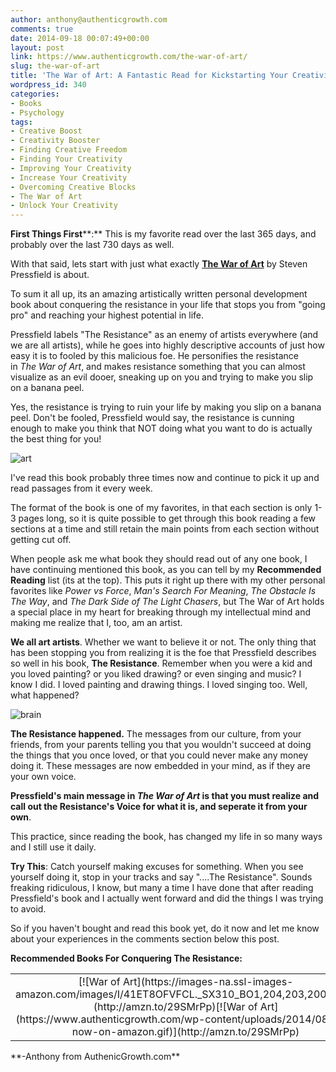 ```yaml
---
author: anthony@authenticgrowth.com
comments: true
date: 2014-09-18 00:07:49+00:00
layout: post
link: https://www.authenticgrowth.com/the-war-of-art/
slug: the-war-of-art
title: 'The War of Art: A Fantastic Read for Kickstarting Your Creativity'
wordpress_id: 340
categories:
- Books
- Psychology
tags:
- Creative Boost
- Creativity Booster
- Finding Creative Freedom
- Finding Your Creativity
- Improving Your Creativity
- Increase Your Creativity
- Overcoming Creative Blocks
- The War of Art
- Unlock Your Creativity
---
```


**First Things First****:** This is my favorite read over the last 365 days, and probably over the last 730 days as well.

With that said, lets start with just what exactly [**The War of Art**](http://www.amazon.com/gp/product/1936891026?ie=UTF8&linkCode=as2&camp=1634&creative=6738&tag=escapicom-20&creativeASIN=1936891026) by Steven Pressfield is about.

To sum it all up, its an amazing artistically written personal development book about conquering the resistance in your life that stops you from "going pro" and reaching your highest potential in life.

Pressfield labels "The Resistance" as an enemy of artists everywhere (and we are all artists), while he goes into highly descriptive accounts of just how easy it is to fooled by this malicious foe. He personifies the resistance in _The War of Art_, and makes resistance something that you can almost visualize as an evil dooer, sneaking up on you and trying to make you slip<!-- more --> on a banana peel.

Yes, the resistance is trying to ruin your life by making you slip on a banana peel. Don't be fooled, Pressfield would say, the resistance is cunning enough to make you think that NOT doing what you want to do is actually the best thing for you!

![art](http://www.authenticgrowth.com/wp-content/uploads/2014/09/art.jpg)

I've read this book probably three times now and continue to pick it up and read passages from it every week.

The format of the book is one of my favorites, in that each section is only 1-3 pages long, so it is quite possible to get through this book reading a few sections at a time and still retain the main points from each section without getting cut off.

When people ask me what book they should read out of any one book, I have continuing mentioned this book, as you can tell by my **Recommended Reading** list (its at the top). This puts it right up there with my other personal favorites like _Power vs Force_, _Man's Search For Meaning_, _The Obstacle Is The Way_, and _The Dark Side of The Light Chasers_, but The War of Art holds a special place in my heart for breaking through my intellectual mind and making me realize that I, too, am an artist.

**We all art artists**. Whether we want to believe it or not. The only thing that has been stopping you from realizing it is the foe that Pressfield describes so well in his book, **The Resistance**. Remember when you were a kid and you loved painting? or you liked drawing? or even singing and music? I know I did. I loved painting and drawing things. I loved singing too. Well, what happened?

![brain](http://www.authenticgrowth.com/wp-content/uploads/2014/09/brain.jpg)

**The Resistance happened.** The messages from our culture, from your friends, from your parents telling you that you wouldn't succeed at doing the things that you once loved, or that you could never make any money doing it. These messages are now embedded in your mind, as if they are your own voice.

**Pressfield's main message in _The War of Art_ is that you must realize and call out the Resistance's Voice for what it is, and seperate it from your own**.

This practice, since reading the book, has changed my life in so many ways and I still use it daily.

**Try This**: Catch yourself making excuses for something. When you see yourself doing it, stop in your tracks and say "....The Resistance". Sounds freaking ridiculous, I know, but many a time I have done that after reading Pressfield's book and I actually went forward and did the things I was trying to avoid.

So if you haven't bought and read this book yet, do it now and let me know about your experiences in the comments section below this post.

**Recommended Books For Conquering The Resistance:**
<table >
<tbody >
<tr align="center" >

<td >[![War of Art](https://images-na.ssl-images-amazon.com/images/I/41ET8OFVFCL._SX310_BO1,204,203,200_.jpg)](http://amzn.to/29SMrPp)[![War of Art](https://www.authenticgrowth.com/wp-content/uploads/2014/08/buy-now-on-amazon.gif)](http://amzn.to/29SMrPp)
</td>
</tr>
</tbody>
</table>
**-Anthony from AuthenicGrowth.com**

